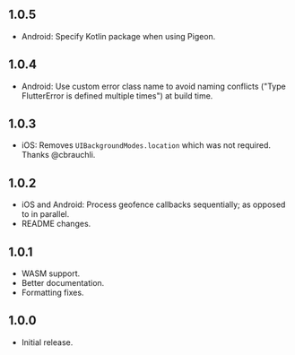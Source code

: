 ## 1.0.5

* Android: Specify Kotlin package when using Pigeon.

## 1.0.4

* Android: Use custom error class name to avoid naming conflicts ("Type FlutterError is defined multiple times") at build time.

## 1.0.3

* iOS: Removes `UIBackgroundModes.location` which was not required. Thanks @cbrauchli.

## 1.0.2

* iOS and Android: Process geofence callbacks sequentially; as opposed to in parallel.
* README changes.

## 1.0.1

* WASM support.
* Better documentation.
* Formatting fixes.

## 1.0.0

* Initial release.
